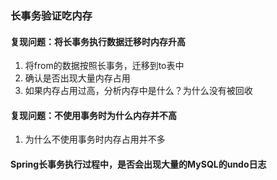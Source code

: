 ### 长事务验证吃内存

#### 复现问题：将长事务执行数据迁移时内存升高
1. 将from的数据按照长事务，迁移到to表中
2. 确认是否出现大量内存占用
3. 如果内存占用过高，分析内存中是什么？为什么没有被回收

#### 复现问题：不使用事务时为什么内存并不高
1. 为什么不使用事务时内存占用并不多

#### Spring长事务执行过程中，是否会出现大量的MySQL的undo日志